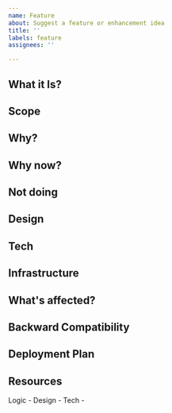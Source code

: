 ```yaml
---
name: Feature
about: Suggest a feature or enhancement idea
title: ''
labels: feature
assignees: ''

---
```


What it Is?
---

Scope
---

Why?
---

Why now?
---

Not doing
--

Design
---

Tech
---

Infrastructure
---


What's affected?
---

Backward Compatibility
---

Deployment Plan
---

Resources
---

Logic - 
Design - 
Tech -
